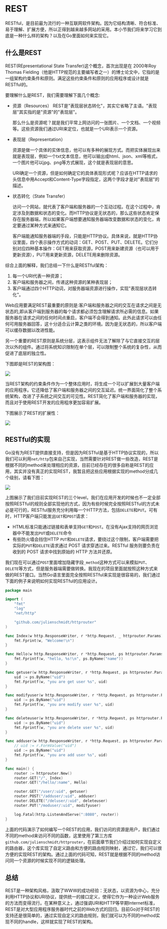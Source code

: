 # REST
RESTful，是目前最为流行的一种互联网软件架构。因为它结构清晰、符合标准、易于理解、扩展方便，所以正得到越来越多网站的采用。本小节我们将来学习它到底是一种什么样的架构？以及在Go里面如何来实现它。

## 什么是REST
REST(REpresentational State Transfer)这个概念，首次出现是在 2000年Roy Thomas Fielding（他是HTTP规范的主要编写者之一）的博士论文中，它指的是一组架构约束条件和原则。满足这些约束条件和原则的应用程序或设计就是RESTful的。

要理解什么是REST，我们需要理解下面几个概念:

* 资源（Resources）
  REST是"表现层状态转化"，其实它省略了主语。"表现层"其实指的是"资源"的"表现层"。

  那么什么是资源呢？就是我们平常上网访问的一张图片、一个文档、一个视频等。这些资源我们通过URI来定位，也就是一个URI表示一个资源。

* 表现层（Representation）

  资源是做一个具体的实体信息，他可以有多种的展现方式。而把实体展现出来就是表现层，例如一个txt文本信息，他可以输出成html、json、xml等格式，一个图片他可以jpg、png等方式展现，这个就是表现层的意思。

  URI确定一个资源，但是如何确定它的具体表现形式呢？应该在HTTP请求的头信息中用Accept和Content-Type字段指定，这两个字段才是对"表现层"的描述。

* 状态转化（State Transfer）

  访问一个网站，就代表了客户端和服务器的一个互动过程。在这个过程中，肯定涉及到数据和状态的变化。而HTTP协议是无状态的，那么这些状态肯定保存在服务器端，所以如果客户端想要通知服务器端改变数据和状态的变化，肯定要通过某种方式来通知它。

  客户端能通知服务器端的手段，只能是HTTP协议。具体来说，就是HTTP协议里面，四个表示操作方式的动词：GET、POST、PUT、DELETE。它们分别对应四种基本操作：GET用来获取资源，POST用来新建资源（也可以用于更新资源），PUT用来更新资源，DELETE用来删除资源。

综合上面的解释，我们总结一下什么是RESTful架构：

1. 每一个URI代表一种资源；
2. 客户端和服务器之间，传递这种资源的某种表现层；
3. 客户端通过四个HTTP动词，对服务器端资源进行操作，实现"表现层状态转化"。


Web应用要满足REST最重要的原则是:客户端和服务器之间的交互在请求之间是无状态的,即从客户端到服务器的每个请求都必须包含理解请求所必需的信息。如果服务器在请求之间的任何时间点重启，客户端不会得到通知。此外此请求可以由任何可用服务器回答，这十分适合云计算之类的环境。因为是无状态的，所以客户端可以缓存数据以改进性能。

另一个重要的REST原则是系统分层，这表示组件无法了解除了与它直接交互的层次以外的组件。通过将系统知识限制在单个层，可以限制整个系统的复杂性，从而促进了底层的独立性。

下图即是REST的架构图：

![](../img/8.3.rest2.png)

当REST架构的约束条件作为一个整体应用时，将生成一个可以扩展到大量客户端的应用程序。它还降低了客户端和服务器之间的交互延迟。统一界面简化了整个系统架构，改进了子系统之间交互的可见性。REST简化了客户端和服务器的实现，而且对于使用REST开发的应用程序更加容易扩展。

下图展示了REST的扩展性：

![](../img/8.3.rest.png)

## RESTful的实现
Go没有为REST提供直接支持，但是因为RESTful是基于HTTP协议实现的，所以我们可以利用`net/http`包来自己实现，当然需要针对REST做一些改造，REST是根据不同的method来处理相应的资源，目前已经存在的很多自称是REST的应用，其实并没有真正的实现REST，我暂且把这些应用根据实现的method分成几个级别，请看下图：

![](../img/8.3.rest3.png)

上图展示了我们目前实现REST的三个level，我们在应用开发的时候也不一定全部按照RESTful的规则全部实现他的方式，因为有些时候完全按照RESTful的方式未必是可行的，RESTful服务充分利用每一个HTTP方法，包括`DELETE`和`PUT`。可有时，HTTP客户端只能发出`GET`和`POST`请求：
* HTML标准只能通过链接和表单支持`GET`和`POST`。在没有Ajax支持的网页浏览器中不能发出`PUT`或`DELETE`命令
* 有些防火墙会挡住HTTP `PUT`和`DELETE`请求，要绕过这个限制，客户端需要把实际的`PUT`和`DELETE`请求通过 POST 请求穿透过来。RESTful 服务则要负责在收到的 POST 请求中找到原始的 HTTP 方法并还原。

我们现在可以通过`POST`里面增加隐藏字段`_method`这种方式可以来模拟`PUT`、`DELETE`等方式，但是服务器端需要做转换。我现在的项目里面就按照这种方式来做的REST接口。当然Go语言里面完全按照RESTful来实现是很容易的，我们通过下面的例子来说明如何实现RESTful的应用设计。
```go
package main

import (
	"fmt"
	"log"
	"net/http"

	"github.com/julienschmidt/httprouter"
)

func Index(w http.ResponseWriter, r *http.Request, _ httprouter.Params) {
	fmt.Fprint(w, "Welcome!\n")
}

func Hello(w http.ResponseWriter, r *http.Request, ps httprouter.Params) {
	fmt.Fprintf(w, "hello, %s!\n", ps.ByName("name"))
}

func getuser(w http.ResponseWriter, r *http.Request, ps httprouter.Params) {
	uid := ps.ByName("uid")
	fmt.Fprintf(w, "you are get user %s", uid)
}

func modifyuser(w http.ResponseWriter, r *http.Request, ps httprouter.Params) {
	uid := ps.ByName("uid")
	fmt.Fprintf(w, "you are modify user %s", uid)
}

func deleteuser(w http.ResponseWriter, r *http.Request, ps httprouter.Params) {
	uid := ps.ByName("uid")
	fmt.Fprintf(w, "you are delete user %s", uid)
}

func adduser(w http.ResponseWriter, r *http.Request, ps httprouter.Params) {
	// uid := r.FormValue("uid")
	uid := ps.ByName("uid")
	fmt.Fprintf(w, "you are add user %s", uid)
}

func main() {
	router := httprouter.New()
	router.GET("/", Index)
	router.GET("/hello/:name", Hello)

	router.GET("/user/:uid", getuser)
	router.POST("/adduser/:uid", adduser)
	router.DELETE("/deluser/:uid", deleteuser)
	router.PUT("/moduser/:uid", modifyuser)

	log.Fatal(http.ListenAndServe(":8080", router))
}
```
上面的代码演示了如何编写一个REST的应用，我们访问的资源是用户，我们通过不同的method来访问不同的函数，这里使用了第三方库`github.com/julienschmidt/httprouter`，在前面章节我们介绍过如何实现自定义的路由器，这个库实现了自定义路由和方便的路由规则映射，通过它，我们可以很方便的实现REST的架构。通过上面的代码可知，REST就是根据不同的method访问同一个资源的时候实现不同的逻辑处理。

## 总结
REST是一种架构风格，汲取了WWW的成功经验：无状态，以资源为中心，充分利用HTTP协议和URI协议，提供统一的接口定义，使得它作为一种设计Web服务的方法而变得流行。在某种意义上，通过强调URI和HTTP等早期Internet标准，REST是对大型应用程序服务器时代之前的Web方式的回归。目前Go对于REST的支持还是很简单的，通过实现自定义的路由规则，我们就可以为不同的method实现不同的handle，这样就实现了REST的架构。